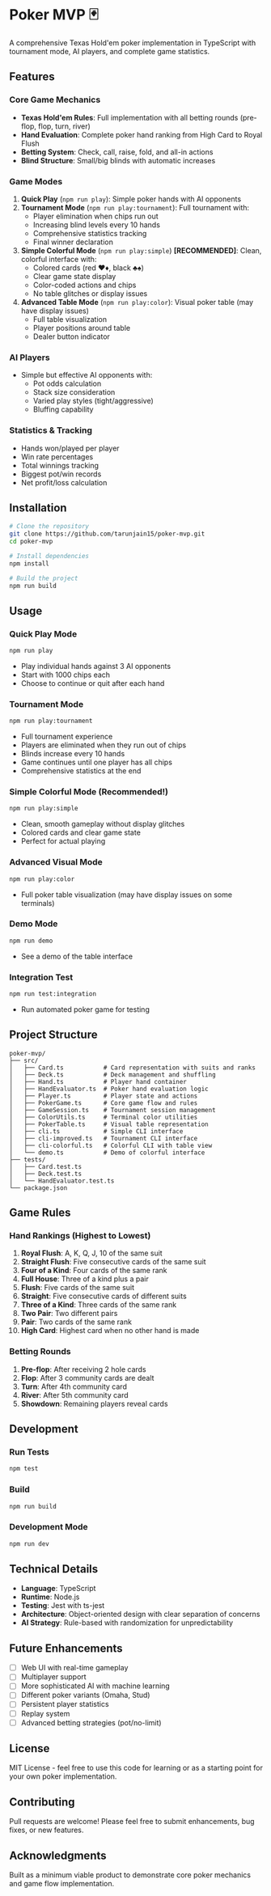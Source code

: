 # Poker MVP 🃏

A comprehensive Texas Hold'em poker implementation in TypeScript with tournament mode, AI players, and complete game statistics.

## Features

### Core Game Mechanics
- **Texas Hold'em Rules**: Full implementation with all betting rounds (pre-flop, flop, turn, river)
- **Hand Evaluation**: Complete poker hand ranking from High Card to Royal Flush
- **Betting System**: Check, call, raise, fold, and all-in actions
- **Blind Structure**: Small/big blinds with automatic increases

### Game Modes
1. **Quick Play** (`npm run play`): Simple poker hands with AI opponents
2. **Tournament Mode** (`npm run play:tournament`): Full tournament with:
   - Player elimination when chips run out
   - Increasing blind levels every 10 hands
   - Comprehensive statistics tracking
   - Final winner declaration
3. **Simple Colorful Mode** (`npm run play:simple`) **[RECOMMENDED]**: Clean, colorful interface with:
   - Colored cards (red ♥♦, black ♣♠)
   - Clear game state display
   - Color-coded actions and chips
   - No table glitches or display issues
4. **Advanced Table Mode** (`npm run play:color`): Visual poker table (may have display issues)
   - Full table visualization
   - Player positions around table
   - Dealer button indicator

### AI Players
- Simple but effective AI opponents with:
  - Pot odds calculation
  - Stack size consideration
  - Varied play styles (tight/aggressive)
  - Bluffing capability

### Statistics & Tracking
- Hands won/played per player
- Win rate percentages
- Total winnings tracking
- Biggest pot/win records
- Net profit/loss calculation

## Installation

```bash
# Clone the repository
git clone https://github.com/tarunjain15/poker-mvp.git
cd poker-mvp

# Install dependencies
npm install

# Build the project
npm run build
```

## Usage

### Quick Play Mode
```bash
npm run play
```
- Play individual hands against 3 AI opponents
- Start with 1000 chips each
- Choose to continue or quit after each hand

### Tournament Mode
```bash
npm run play:tournament
```
- Full tournament experience
- Players are eliminated when they run out of chips
- Blinds increase every 10 hands
- Game continues until one player has all chips
- Comprehensive statistics at the end

### Simple Colorful Mode (Recommended!)
```bash
npm run play:simple
```
- Clean, smooth gameplay without display glitches
- Colored cards and clear game state
- Perfect for actual playing

### Advanced Visual Mode
```bash
npm run play:color
```
- Full poker table visualization (may have display issues on some terminals)

### Demo Mode
```bash
npm run demo
```
- See a demo of the table interface

### Integration Test
```bash
npm run test:integration
```
- Run automated poker game for testing

## Project Structure

```
poker-mvp/
├── src/
│   ├── Card.ts           # Card representation with suits and ranks
│   ├── Deck.ts           # Deck management and shuffling
│   ├── Hand.ts           # Player hand container
│   ├── HandEvaluator.ts  # Poker hand evaluation logic
│   ├── Player.ts         # Player state and actions
│   ├── PokerGame.ts      # Core game flow and rules
│   ├── GameSession.ts    # Tournament session management
│   ├── ColorUtils.ts     # Terminal color utilities
│   ├── PokerTable.ts     # Visual table representation
│   ├── cli.ts            # Simple CLI interface
│   ├── cli-improved.ts   # Tournament CLI interface
│   ├── cli-colorful.ts   # Colorful CLI with table view
│   └── demo.ts           # Demo of colorful interface
├── tests/
│   ├── Card.test.ts
│   ├── Deck.test.ts
│   └── HandEvaluator.test.ts
└── package.json
```

## Game Rules

### Hand Rankings (Highest to Lowest)
1. **Royal Flush**: A, K, Q, J, 10 of the same suit
2. **Straight Flush**: Five consecutive cards of the same suit
3. **Four of a Kind**: Four cards of the same rank
4. **Full House**: Three of a kind plus a pair
5. **Flush**: Five cards of the same suit
6. **Straight**: Five consecutive cards of different suits
7. **Three of a Kind**: Three cards of the same rank
8. **Two Pair**: Two different pairs
9. **Pair**: Two cards of the same rank
10. **High Card**: Highest card when no other hand is made

### Betting Rounds
1. **Pre-flop**: After receiving 2 hole cards
2. **Flop**: After 3 community cards are dealt
3. **Turn**: After 4th community card
4. **River**: After 5th community card
5. **Showdown**: Remaining players reveal cards

## Development

### Run Tests
```bash
npm test
```

### Build
```bash
npm run build
```

### Development Mode
```bash
npm run dev
```

## Technical Details

- **Language**: TypeScript
- **Runtime**: Node.js
- **Testing**: Jest with ts-jest
- **Architecture**: Object-oriented design with clear separation of concerns
- **AI Strategy**: Rule-based with randomization for unpredictability

## Future Enhancements

- [ ] Web UI with real-time gameplay
- [ ] Multiplayer support
- [ ] More sophisticated AI with machine learning
- [ ] Different poker variants (Omaha, Stud)
- [ ] Persistent player statistics
- [ ] Replay system
- [ ] Advanced betting strategies (pot/no-limit)

## License

MIT License - feel free to use this code for learning or as a starting point for your own poker implementation.

## Contributing

Pull requests are welcome! Please feel free to submit enhancements, bug fixes, or new features.

## Acknowledgments

Built as a minimum viable product to demonstrate core poker mechanics and game flow implementation.